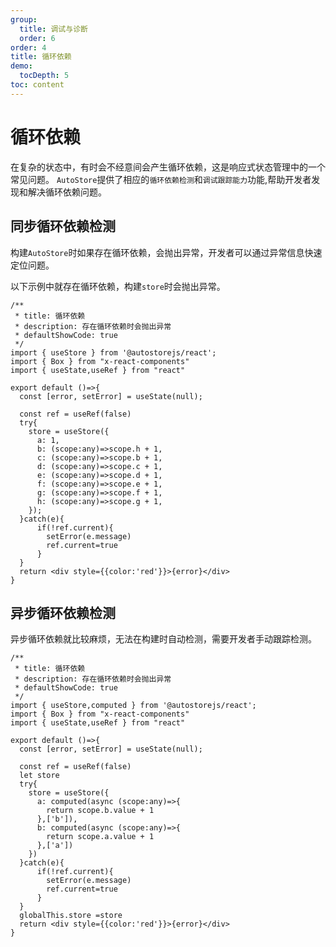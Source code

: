```yaml
---
group:
  title: 调试与诊断
  order: 6
order: 4 
title: 循环依赖
demo:
  tocDepth: 5
toc: content
---
```


# 循环依赖

在复杂的状态中，有时会不经意间会产生循环依赖，这是响应式状态管理中的一个常见问题。
`AutoStore`提供了相应的`循环依赖检测`和`调试跟踪能力`功能,帮助开发者发现和解决循环依赖问题。

## 同步循环依赖检测

构建`AutoStore`时如果存在循环依赖，会抛出异常，开发者可以通过异常信息快速定位问题。

以下示例中就存在循环依赖，构建`store`时会抛出异常。

```tsx
/**
 * title: 循环依赖
 * description: 存在循环依赖时会抛出异常
 * defaultShowCode: true 
 */
import { useStore } from '@autostorejs/react';
import { Box } from "x-react-components"
import { useState,useRef } from "react"
 
export default ()=>{  
  const [error, setError] = useState(null);
  
  const ref = useRef(false)
  try{
    store = useStore({ 
      a: 1,
      b: (scope:any)=>scope.h + 1,
      c: (scope:any)=>scope.b + 1,
      d: (scope:any)=>scope.c + 1,
      e: (scope:any)=>scope.d + 1,
      f: (scope:any)=>scope.e + 1,
      g: (scope:any)=>scope.f + 1,
      h: (scope:any)=>scope.g + 1,
    });
  }catch(e){
      if(!ref.current){
        setError(e.message)
        ref.current=true
      }
  }
  return <div style={{color:'red'}}>{error}</div>
}

```            

## 异步循环依赖检测

异步循环依赖就比较麻烦，无法在构建时自动检测，需要开发者手动跟踪检测。


```tsx
/**
 * title: 循环依赖
 * description: 存在循环依赖时会抛出异常
 * defaultShowCode: true 
 */
import { useStore,computed } from '@autostorejs/react';
import { Box } from "x-react-components"
import { useState,useRef } from "react"
 
export default ()=>{  
  const [error, setError] = useState(null);
  
  const ref = useRef(false)
  let store
  try{
    store = useStore({ 
      a: computed(async (scope:any)=>{
        return scope.b.value + 1
      },['b']),
      b: computed(async (scope:any)=>{
        return scope.a.value + 1
      },['a'])
    })
  }catch(e){
      if(!ref.current){
        setError(e.message)
        ref.current=true
      }
  }
  globalThis.store =store
  return <div style={{color:'red'}}>{error}</div>
}

```          